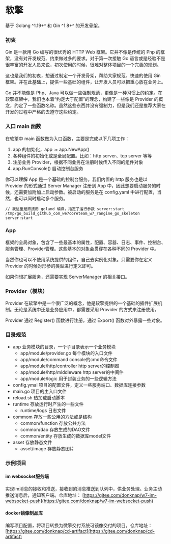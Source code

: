 
# 软擎

基于 Golang ^1.19+^ 和 Gin ^1.8+^ 的开发骨架。

### 初衷

Gin 是一款用 Go 编写的很优秀的 HTTP Web 框架。它并不像是传统的 Php 的框架，没有对开发规范、约束做过多的要求。对于第一次接触 Go 语言或是经验不是很丰富的开发人员来说，初次使用的时候，很难对整体项目的一个完善的规划。

这也是我们的初衷，想通过制定一个开发骨架，帮助大家规范、快速的使用 Gin 框架。并在此基础上，提供一些基础的组件，让开发人员可以把重心放在业务上。

Go 并不能像是 Php、Java 可以做一些强制规范，更像是一种习惯上的约定。在软擎框架中，我们也本着“约定大于配置”的理念，构建了一些像是 Provider 的概念，约定了一些函数名称。虽然这些东西并没有强制力，但是我们还是推荐大家在开发的过程中严格的去遵守这些约定。

### 入口 main 函数

在软擎中 main 函数做为入口函数，主要是完成以下几项工作：

1. app 的初始化，app := app.NewApp()
2. 各种组件的初始化或是全局配置。比如：http server、tcp server 等等
3. 注册业务 Provider，根据不同业务在注册时候传入不同的组件对象
4. app.RunConsole() 启动控制台服务

你可以理解 App 是一个基础的控制台服务。我们内置的 http 服务也是以 Provider 的形式通过 Server Manager 注册到 App 中，因此想要启动服务的时候，还需要加附加上启动参数。被启动的服务是在 config.yaml 中进行配置，当然，也可以同时启动多个服务。

```
// 我这里是直接用 goland 编译，指定了运行参数 server:start
/tmp/go_build_github_com_we7coreteam_w7_rangine_go_skeleton server:start
```

### App 

框架的全局对象，包含了一些最基本的属性，配置、容器、日志、事件、控制台、服务管理、Provider管理。这些基本的对象会贯穿在各种不同的 Provider 中。

当然你也可以不使用系统提供的组件，自己去实例化对象。只需要你在定义 Provider 的时候对形参的类型进行定义即可。

如果你想扩展服务，还需要实现 ServerManager 的相关接口。

### Provider（模块）

Provider 在软擎中是一个很广泛的概念，他是软擎提供的一个基础的插件扩展机制。无论是系统中还是业务应用中，都需要采用 Provider 的方式来注册使用。

Provider 通过 Register() 函数进行注册，通过 Export() 函数对外暴露一些对象。

### 目录规范

- app 业务模块的目录，一个子目录表示一个业务模块
  - app/module/provider.go 每个模块的入口文件
  - app/module/command console的cmd命令文件
  - app/module/http/controller http server的控制器
  - app/module/http/middleware http server的中间件
  - app/module/logic 用于封装业务的一些逻辑方法
- config.ymal 项目的配置文件，定义一些服务端口、数据库连接参数
- main.go 项目的主入口文件
- reload.sh 热加载启动脚本
- runtime 存放运行时产生的一些文件
  - runtime/logs 日志文件
- commom 存放一些公用的方法或是结构
  - common/function 存放公共方法
  - common/dao 存放生成的DAO文件
  - common/entity 存放生成的数据库model文件
- asset 存放静态文件
  - asset/image 存放静态图片


### 示例项目

#### im websocket服务端

实现Im消息的接收和推送，接收到的消息推送到队列中，供业务处理。业务主动推送消息后，通知客户端。仓库地址： [https://gitee.com/donknap/w7-im-websocket-push](https://gitee.com/donknap/w7-im-websocket-push)

#### docker镜像制品库

编写项目配置，将项目转换为微擎交付系统可镜像交付的项目。仓库地址： [https://gitee.com/donknap/cd-artifact](https://gitee.com/donknap/cd-artifact)



